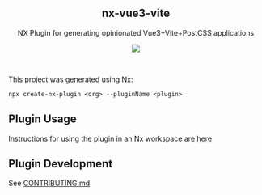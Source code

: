 <h2 align='center'>nx-vue3-vite</h2>

<p align='center'>NX Plugin for generating opinionated Vue3+Vite+PostCSS applications</p>

<p align='center'>
<a href='https://www.npmjs.com/package/nx-vue3-vite'>
  <img src='https://img.shields.io/npm/v/nx-vue3-vite?color=222&style=flat-square'>
</a>
</p>

<br>

This project was generated using [Nx](https://nx.dev):
```
npx create-nx-plugin <org> --pluginName <plugin>
```

## Plugin Usage

Instructions for using the plugin in an Nx workspace are [here](./packages/vue3-vite)


## Plugin Development

See [CONTRIBUTING.md](./CONTRIBUTING.md)
